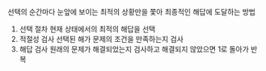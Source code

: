 선택의 순간마다 눈앞에 보이는 최적의 상황만을 쫓아 최종적인 해답에 도달하는 방법

1. 선택 절차
    현재 상태에서의 최적의 해답을 선택
2. 적절성 검사
    선택된 해가 문제의 조건을 만족하는지 검사
3. 해답 검사
    원래의 문제가 해결되었는지 검사하고 해결되지 않았으면 1로 돌아가 반복
